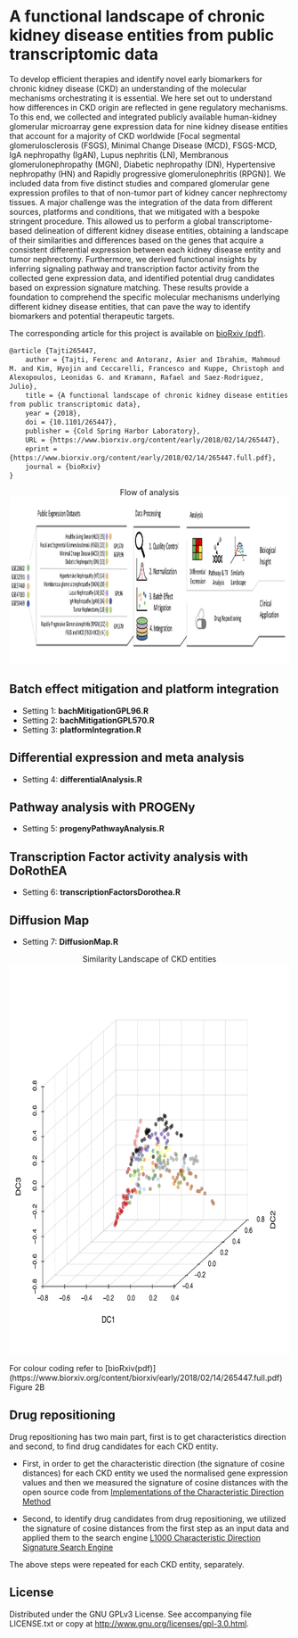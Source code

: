 


# A functional landscape of chronic kidney disease entities from public transcriptomic data


To develop efficient therapies and identify novel early biomarkers for chronic kidney disease (CKD) an understanding of the molecular mechanisms orchestrating it is essential. We here set out to understand how differences in CKD origin are reflected in gene regulatory mechanisms. To this end, we collected and integrated publicly available human-kidney glomerular microarray gene expression data for nine kidney disease entities that account for a majority of CKD worldwide [Focal segmental glomerulosclerosis (FSGS), Minimal Change Disease (MCD), FSGS-MCD, IgA nephropathy (IgAN), Lupus nephritis (LN), Membranous glomerulonephropathy (MGN), Diabetic nephropathy (DN), Hypertensive nephropathy (HN) and Rapidly progressive glomerulonephritis (RPGN)]. We included data from five distinct studies and compared glomerular gene expression profiles to that of non-tumor part of kidney cancer nephrectomy tissues. A major challenge was the integration of the data from different sources, platforms and conditions, that we mitigated with a bespoke stringent procedure. This allowed us to perform a global transcriptome-based delineation of different kidney disease entities, obtaining a landscape of their similarities and differences based on the genes that acquire a consistent differential expression between each kidney disease entity and tumor nephrectomy. Furthermore, we derived functional insights by inferring signaling pathway and transcription factor activity from the collected gene expression data, and identified potential drug candidates based on expression signature matching. These results provide a foundation to comprehend the specific molecular mechanisms underlying different kidney disease entities, that can pave the way to identify biomarkers and potential therapeutic targets.

The corresponding article for this project is available on [bioRxiv (pdf)](https://www.biorxiv.org/content/biorxiv/early/2018/02/14/265447.full.pdf).

```
@article {Tajti265447,
	author = {Tajti, Ferenc and Antoranz, Asier and Ibrahim, Mahmoud M. and Kim, Hyojin and Ceccarelli, Francesco and Kuppe, Christoph and Alexopoulos, Leonidas G. and Kramann, Rafael and Saez-Rodriguez, Julio},
	title = {A functional landscape of chronic kidney disease entities from public transcriptomic data},
	year = {2018},
	doi = {10.1101/265447},
	publisher = {Cold Spring Harbor Laboratory},
	URL = {https://www.biorxiv.org/content/early/2018/02/14/265447},
	eprint = {https://www.biorxiv.org/content/early/2018/02/14/265447.full.pdf},
	journal = {bioRxiv}
}
```

<p align="center">
    Flow of analysis 
    <img src="https://github.com/saezlab/CKD_Landscape/blob/master/Plot/Analysis_workflow.png" width="900" height="300">
</p>



## Batch effect mitigation and platform integration 

* Setting 1: **bachMitigationGPL96.R**
* Setting 2: **bachMitigationGPL570.R**
* Setting 3: **platformIntegration.R**

## Differential expression and meta analysis 

* Setting 4: **differentialAnalysis.R**

## Pathway analysis with PROGENy

* Setting 5: **progenyPathwayAnalysis.R**

## Transcription Factor activity analysis with DoRothEA

* Setting 6: **transcriptionFactorsDorothea.R**

## Diffusion Map 

* Setting 7: **DiffusionMap.R**

<p align="center">
    Similarity Landscape of CKD entities 
    <img src="https://github.com/saezlab/CKD_Landscape/blob/master/Plot/diffusion_gex_glom.png" width="700" height="700">
</p>
For colour coding refer to [bioRxiv(pdf)](https://www.biorxiv.org/content/biorxiv/early/2018/02/14/265447.full.pdf) Figure 2B

## Drug repositioning


Drug repositioning has two main part, first is to get characteristics direction and second, to find drug candidates for each CKD entity. 

* First, in order to get the characteristic direction (the signature of cosine distances) for each CKD entity 
we used the normalised gene expression values and then we measured the signature of cosine distances 
with the open source code from [Implementations of the Characteristic Direction Method](http://maayanlab.net/CD/)

* Second, to identify drug candidates from drug repositioning,
we utilized the signature of cosine distances from the first step as an input data and 
applied them to the search engine [L1000 Characteristic Direction Signature Search Engine](http://amp.pharm.mssm.edu/L1000CDS2/#/index)

The above steps were repeated for each CKD entity, separately. 


## License

Distributed under the GNU GPLv3 License. See accompanying file LICENSE.txt or copy at http://www.gnu.org/licenses/gpl-3.0.html.








